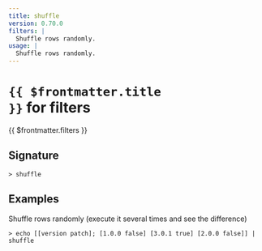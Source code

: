```yaml
---
title: shuffle
version: 0.70.0
filters: |
  Shuffle rows randomly.
usage: |
  Shuffle rows randomly.
---
```


# <code>{{ $frontmatter.title }}</code> for filters

<div class='command-title'>{{ $frontmatter.filters }}</div>

## Signature

```> shuffle ```

## Examples

Shuffle rows randomly (execute it several times and see the difference)
```shell
> echo [[version patch]; [1.0.0 false] [3.0.1 true] [2.0.0 false]] | shuffle
```
